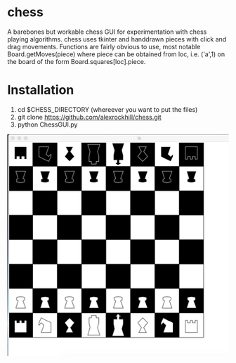 # chess
A barebones but workable chess GUI for experimentation with chess playing algorithms. chess uses tkinter and handdrawn pieces with click and drag movements. Functions are fairly obvious to use, most notable Board.getMoves(piece) where piece can be obtained from loc, i.e. ('a',1) on the board of the form Board.squares[loc].piece.

# Installation
1. cd $CHESS_DIRECTORY (whereever you want to put the files)
2. git clone https://github.com/alexrockhill/chess.git
3. python ChessGUI.py

![alt text](https://raw.githubusercontent.com/alexrockhill/chess/master/example.jpg)

